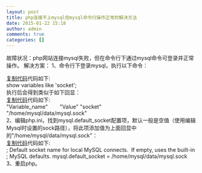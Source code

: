 ```yaml
---
layout: post
title: php连接不上mysql但mysql命令行操作正常的解决方法
date: 2015-01-22 15:18
author: admin
comments: true
categories: []
---
```

故障状况：php网站连接mysql失败，但在命令行下通过mysql命令可登录并正常操作。
解决方案：
1、命令行下登录mysql，执行以下命令：
<div class="codetitle"><a id="copybut44211" class="copybut"></a><span style="text-decoration: underline;">复制代码</span>代码如下:</div>
<div id="code44211" class="codebody">show variables like 'socket';</div>
执行后会得到类似于如下回显：
<div class="codetitle"><a id="copybut35926" class="copybut"></a><span style="text-decoration: underline;">复制代码</span>代码如下:</div>
<div id="code35926" class="codebody">
"Variable_name"        "Value"
"socket"                  "/home/mysql/data/mysql.sock"</div>
2、编辑php.ini，找到mysql.default_socket配置项，默认一般是空值（使用编辑Mysql时设置的sock路径），将此项添加值为上面回显中的"/home/mysql/data/mysql.sock"：
<div class="codetitle"><a id="copybut13899" class="copybut"></a><span style="text-decoration: underline;">复制代码</span>代码如下:</div>
<div id="code13899" class="codebody">
; Default socket name for local MySQL connects.  If empty, uses the built-in
; MySQL defaults.
mysql.default_socket = /home/mysql/data/mysql.sock</div>
3、重启php。
